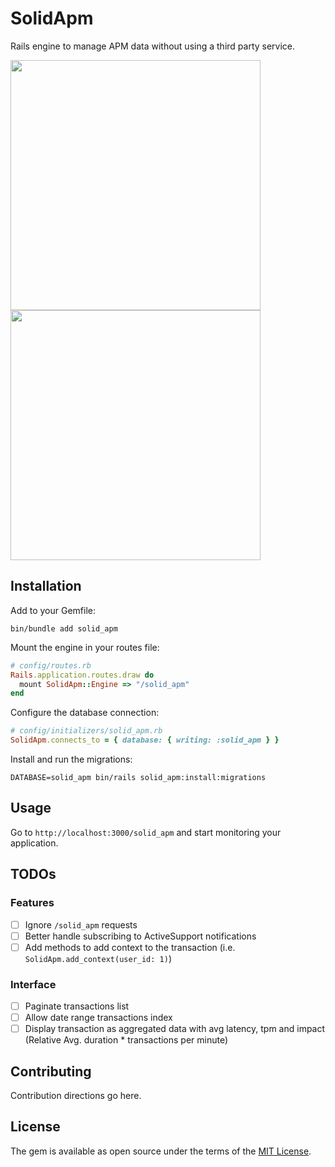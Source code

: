 # SolidApm
Rails engine to manage APM data without using a third party service.

<img src="https://github.com/Bhacaz/solid_apm/assets/7858787/b83a4768-dbff-4c1c-8972-4b9db1092c99" width="400px">
<img src="https://github.com/Bhacaz/solid_apm/assets/7858787/87696866-1fb3-46d6-91ae-0137cc7da578" width="400px">


## Installation

Add to your Gemfile:

```shell
bin/bundle add solid_apm
```

Mount the engine in your routes file:
```ruby
# config/routes.rb
Rails.application.routes.draw do
  mount SolidApm::Engine => "/solid_apm"
end
```

Configure the database connection:
```ruby
# config/initializers/solid_apm.rb
SolidApm.connects_to = { database: { writing: :solid_apm } }
```

Install and run the migrations:
```shell
DATABASE=solid_apm bin/rails solid_apm:install:migrations
```

## Usage

Go to `http://localhost:3000/solid_apm` and start monitoring your application.

## TODOs

### Features

- [ ] Ignore `/solid_apm` requests
- [ ] Better handle subscribing to ActiveSupport notifications
- [ ] Add methods to add context to the transaction (i.e. `SolidApm.add_context(user_id: 1)`)

### Interface

- [ ] Paginate transactions list
- [ ] Allow date range transactions index
- [ ] Display transaction as aggregated data with avg latency, tpm and impact (Relative Avg. duration * transactions per minute)

## Contributing
Contribution directions go here.

## License
The gem is available as open source under the terms of the [MIT License](https://opensource.org/licenses/MIT).
